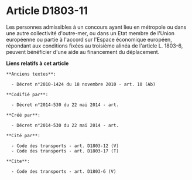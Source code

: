 # Article D1803-11

Les personnes admissibles à un concours ayant lieu en métropole ou dans une autre collectivité d'outre-mer, ou dans un Etat
membre de l'Union européenne ou partie à l'accord sur l'Espace économique européen, répondant aux conditions fixées au
troisième alinéa de l'article L. 1803-6, peuvent bénéficier d'une aide au financement du déplacement.

**Liens relatifs à cet article**

	**Anciens textes**:

	  - Décret n°2010-1424 du 18 novembre 2010 - art. 10 (Ab)

	**Codifié par**:

	  - Décret n°2014-530 du 22 mai 2014 - art.

	**Créé par**:

	  - Décret n°2014-530 du 22 mai 2014 - art.

	**Cité par**:

	  - Code des transports - art. D1803-12 (V)
	  - Code des transports - art. D1803-17 (T)

	**Cite**:

	  - Code des transports - art. D1803-6 (V)
